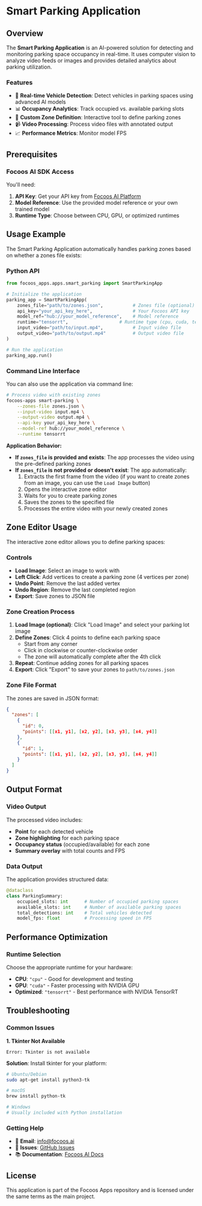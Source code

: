 # Smart Parking Application

## Overview

The **Smart Parking Application** is an AI-powered solution for detecting and monitoring parking space occupancy in real-time. It uses computer vision to analyze video feeds or images and provides detailed analytics about parking utilization.

### Features

- 🚗 **Real-time Vehicle Detection**: Detect vehicles in parking spaces using advanced AI models
- 📊 **Occupancy Analytics**: Track occupied vs. available parking slots
- 🎯 **Custom Zone Definition**: Interactive tool to define parking zones
- 📹 **Video Processing**: Process video files with annotated output
- 📈 **Performance Metrics**: Monitor model FPS

## Prerequisites

### Focoos AI SDK Access

You'll need:
1. **API Key**: Get your API key from [Focoos AI Platform](https://platform.focoos.ai)
2. **Model Reference**: Use the provided model reference or your own trained model
3. **Runtime Type**: Choose between CPU, GPU, or optimized runtimes


## Usage Example

The Smart Parking Application automatically handles parking zones based on whether a zones file exists:

### Python API

```python
from focoos_apps.apps.smart_parking import SmartParkingApp

# Initialize the application
parking_app = SmartParkingApp(
    zones_file="path/to/zones.json",           # Zones file (optional)
    api_key="your_api_key_here",               # Your Focoos API key
    model_ref="hub://your_model_reference",    # Model reference
    runtime="tensorrt",                   # Runtime type (cpu, cuda, tensorrt)
    input_video="path/to/input.mp4",           # Input video file
    output_video="path/to/output.mp4"          # Output video file
)

# Run the application
parking_app.run()
```

### Command Line Interface

You can also use the application via command line:

```bash
# Process video with existing zones
focoos-apps smart-parking \
    --zones-file zones.json \
    --input-video input.mp4 \
    --output-video output.mp4 \
    --api-key your_api_key_here \
    --model-ref hub://your_model_reference \
    --runtime tensorrt
```

**Application Behavior:**

- **If `zones_file` is provided and exists**: The app processes the video using the pre-defined parking zones
- **If `zones_file` is not provided or doesn't exist**: The app automatically:
  1. Extracts the first frame from the video (if you want to create zones from an image, you can use the `Load Image` button)
  2. Opens the interactive zone editor
  3. Waits for you to create parking zones
  4. Saves the zones to the specified file
  5. Processes the entire video with your newly created zones

## Zone Editor Usage

The interactive zone editor allows you to define parking spaces:

### Controls

- **Load Image**: Select an image to work with
- **Left Click**: Add vertices to create a parking zone (4 vertices per zone)
- **Undo Point**: Remove the last added vertex
- **Undo Region**: Remove the last completed region
- **Export**: Save zones to JSON file

### Zone Creation Process

1. **Load Image (optional)**: Click "Load Image" and select your parking lot image
2. **Define Zones**: Click 4 points to define each parking space
   - Start from any corner
   - Click in clockwise or counter-clockwise order
   - The zone will automatically complete after the 4th click
3. **Repeat**: Continue adding zones for all parking spaces
4. **Export**: Click "Export" to save your zones to `path/to/zones.json`

### Zone File Format

The zones are saved in JSON format:

```json
{
  "zones": [
    {
      "id": 0,
      "points": [[x1, y1], [x2, y2], [x3, y3], [x4, y4]]
    },
    {
      "id": 1,
      "points": [[x1, y1], [x2, y2], [x3, y3], [x4, y4]]
    }
  ]
}
```



## Output Format

### Video Output

The processed video includes:
- **Point** for each detected vehicle
- **Zone highlighting** for each parking space
- **Occupancy status** (occupied/available) for each zone
- **Summary overlay** with total counts and FPS

### Data Output

The application provides structured data:

```python
@dataclass
class ParkingSummary:
    occupied_slots: int      # Number of occupied parking spaces
    available_slots: int     # Number of available parking spaces
    total_detections: int    # Total vehicles detected
    model_fps: float         # Processing speed in FPS
```

## Performance Optimization

### Runtime Selection

Choose the appropriate runtime for your hardware:

- **CPU**: `"cpu"` - Good for development and testing
- **GPU**: `"cuda"` - Faster processing with NVIDIA GPU  
- **Optimized**: `"tensorrt"` - Best performance with NVIDIA TensorRT

## Troubleshooting

### Common Issues

**1. Tkinter Not Available**
```
Error: Tkinter is not available
```
**Solution**: Install tkinter for your platform:
```bash
# Ubuntu/Debian
sudo apt-get install python3-tk

# macOS
brew install python-tk

# Windows
# Usually included with Python installation
```

### Getting Help

- 📧 **Email**: info@focoos.ai
- 🐛 **Issues**: [GitHub Issues](https://github.com/focoos-ai/focoos-apps/issues)
- 📚 **Documentation**: [Focoos AI Docs](https://docs.focoos.ai)



## License

This application is part of the Focoos Apps repository and is licensed under the same terms as the main project.
